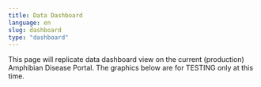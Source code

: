 ```yaml
---
title: Data Dashboard
language: en
slug: dashboard
type: "dashboard"
---
```


This page will replicate  data dashboard view on the current (production) Amphibian Disease Portal. The graphics below are for TESTING only at this time.
